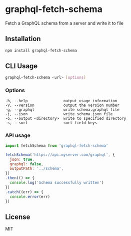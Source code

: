 # graphql-fetch-schema

Fetch a GraphQL schema from a server and write it to file

## Installation

```sh
npm install graphql-fetch-schema
```

## CLI Usage

```sh
graphql-fetch-schema <url> [options]
```

### Options

```
-h, --help                output usage information
-V, --version             output the version number
-g, --graphql             write schema.graphql file
-j, --json                write schema.json file
-o, --output <directory>  write to specified directory
-s, --sort                sort field keys
```

### API usage

```js
import fetchSchema from 'graphql-fetch-schema'

fetchSchema('https://api.myserver.com/graphql', {
  json: true,
  graphql: false,
  outputPath: '../schema',
})
.then(() => {
  console.log('Schema successfully written')
})
.catch((err) => {
  console.error(err)
})
```

## License

MIT
